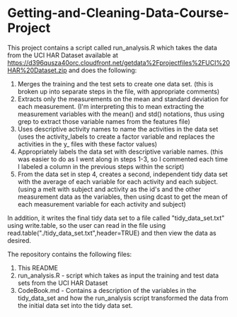 # Getting-and-Cleaning-Data-Course-Project

This project contains a script called run_analysis.R which takes the data from the UCI HAR Dataset available at https://d396qusza40orc.cloudfront.net/getdata%2Fprojectfiles%2FUCI%20HAR%20Dataset.zip and does the following:
1. Merges the training and the test sets to create one data set. (this is broken up into separate steps in the file, with appropriate comments)
2. Extracts only the measurements on the mean and standard deviation for each measurement. (I'm interpreting this to mean extracting the measurement variables with the mean() and std() notations, thus using grep to extract those variable names from the features file)
3. Uses descriptive activity names to name the activities in the data set (uses the activity_labels to create a factor variable and replaces the activities in the y_ files with these factor values)
4. Appropriately labels the data set with descriptive variable names. (this was easier to do as I went along in steps 1-3, so I commented each time I labeled a column in the previous steps within the script)
5. From the data set in step 4, creates a second, independent tidy data set with the average of each variable for each activity and each subject. (using a melt with subject and activity as the id's and the other measurement data as the variables, then using dcast to get the mean of each measurement variable for each activity and subject)

In addition, it writes the final tidy data set to a file called "tidy_data_set.txt" using write.table, so the user can read in the file using read.table("./tidy_data_set.txt",header=TRUE) and then view the data as desired.

The repository contains the following files:
1. This README
2. run_analysis.R - script which takes as input the training and test data sets from the UCI HAR Dataset
3. CodeBook.md - Contains a description of the variables in the tidy_data_set and how the run_analysis script transformed the data from the initial data set into the tidy data set.
